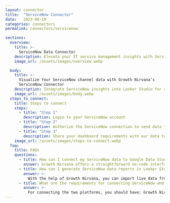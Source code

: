 ```yaml
---
layout: connector
title:  "ServiceNow Connector"
date:   2023-08-10
categories: connectors
permalink: connectors/servicenow

sections:
  overview:
    title: >-
      ServiceNow Data Connector
    description: Elevate your IT service management insights with ServiceNow integration. Seamlessly merge service data from ServiceNow with Looker Studio's analytical capabilities, unlocking insights that drive incident response strategies, service performance analysis, and operational excellence.
    image_url: /assets/images/overview.webp

  body:
    title: >-
      Visualize Your ServiceNow channel data with Growth Nirvana's
      ServiceNow Connector
    description: Integrate ServiceNow insights into Looker Studio for comprehensive IT service management analytics that guide your operational strategies.
    image_url: /assets/images/body.webp
  steps_to_connect:
    title: Steps to connect
    steps:
      - title: "Step 1"
        description: Login to your ServiceNow account
      - title: "Step 2"
        description: Authorize the ServiceNow connection to send data to Growth Nirvana
      - title: "Step 3"
        description: Share your dashboard requirements with our data team. We will build the report for you.
    image_url: /assets/images/steps-to-connect.webp
  faq:
    title: FAQs
    questions:
      - title: How can I connect my ServiceNow data to Google Data Studio/Looker Studio?
        answer: Growth Nirvana offers a straightforward no-code interface to connect to ServiceNow data sources.
      - title: How can I generate ServiceNow data reports in Looker Studio?
        answer: >-
          With the help of Growth Nirvana, you can import live data from ServiceNow into Looker Studio. These data can be viewed in charts, tables, and dashboards to generate branded reports that can be shared instantly.
      - title: What are the requirements for connecting ServiceNow and Looker Studio?
        answer: >-
          For connecting the two platforms, you should have: Growth Nirvana Account and ServiceNow Ads Account
---
```

